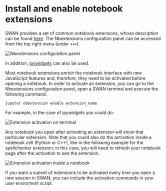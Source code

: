 # Install and enable notebook extensions

SWAN provides a set of common notebook extensions, whose description can be found [here](https://github.com/ipython-contrib/jupyter_contrib_nbextensions). The Nbextensions configuration panel can be accessed from the top right menu (under **`∙∙∙`**).

![][nbextensions]

In addition, [ipywidgets](https://github.com/ipython/ipywidgets) can also be used.

Most notebook extensions enrich the notebook interface with new JavaScript features and, therefore, they need to be 
activated before opening a notebook. In order to activate an extension, you can go to the Nbextensions configuration panel, 
open a SWAN terminal and execute the following command:

   `jupyter nbextension enable extension_name`

For example, in the case of ipywidgets you could do:

![][terminal_ext]

Any notebook you open after activating an extension will show that particular extension. Note that you could also do the 
activation inside a notebook cell (Python or C++), like in the following example for the spellchecker extension; 
in this case, you will need to refresh your notebook page after the activation to see the extension.

![][spellchecker_nb]

If you want a subset of extensions to be activated every time you open a new session in SWAN, you can include the 
activation commands in your user enviroment script.

[nbextensions]: ../images/nbextensions.png "Nbextensions configuration panel"
[terminal_ext]: ../images/terminal_ext.png "Extension activation on terminal"
[spellchecker_nb]: ../images/spellchecker_nb.png "Extension activation inside a notebook"
